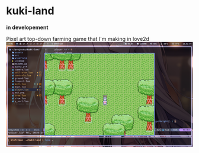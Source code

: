 # kuki-land
**in developement**

Pixel art top-down farming game that I'm making in love2d
![](ss3.png)
